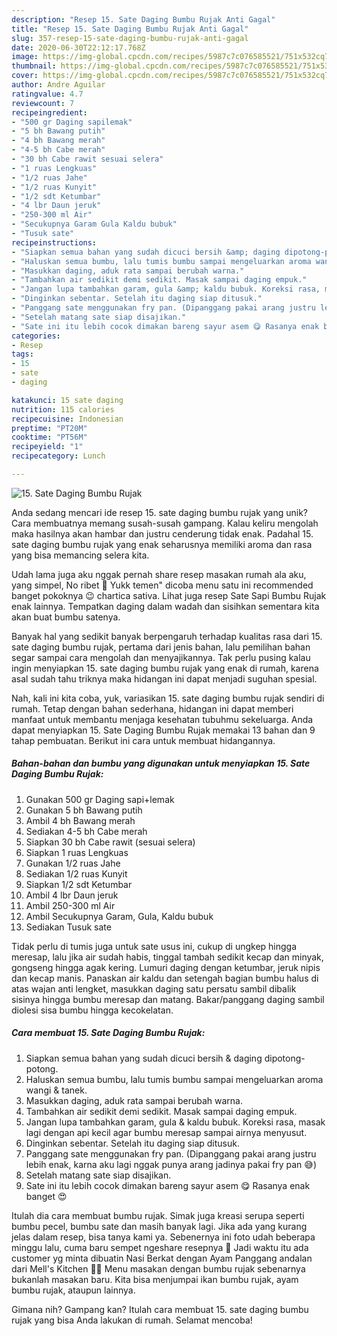 ```yaml
---
description: "Resep 15. Sate Daging Bumbu Rujak Anti Gagal"
title: "Resep 15. Sate Daging Bumbu Rujak Anti Gagal"
slug: 357-resep-15-sate-daging-bumbu-rujak-anti-gagal
date: 2020-06-30T22:12:17.768Z
image: https://img-global.cpcdn.com/recipes/5987c7c076585521/751x532cq70/15-sate-daging-bumbu-rujak-foto-resep-utama.jpg
thumbnail: https://img-global.cpcdn.com/recipes/5987c7c076585521/751x532cq70/15-sate-daging-bumbu-rujak-foto-resep-utama.jpg
cover: https://img-global.cpcdn.com/recipes/5987c7c076585521/751x532cq70/15-sate-daging-bumbu-rujak-foto-resep-utama.jpg
author: Andre Aguilar
ratingvalue: 4.7
reviewcount: 7
recipeingredient:
- "500 gr Daging sapilemak"
- "5 bh Bawang putih"
- "4 bh Bawang merah"
- "4-5 bh Cabe merah"
- "30 bh Cabe rawit sesuai selera"
- "1 ruas Lengkuas"
- "1/2 ruas Jahe"
- "1/2 ruas Kunyit"
- "1/2 sdt Ketumbar"
- "4 lbr Daun jeruk"
- "250-300 ml Air"
- "Secukupnya Garam Gula Kaldu bubuk"
- "Tusuk sate"
recipeinstructions:
- "Siapkan semua bahan yang sudah dicuci bersih &amp; daging dipotong-potong."
- "Haluskan semua bumbu, lalu tumis bumbu sampai mengeluarkan aroma wangi &amp; tanek."
- "Masukkan daging, aduk rata sampai berubah warna."
- "Tambahkan air sedikit demi sedikit. Masak sampai daging empuk."
- "Jangan lupa tambahkan garam, gula &amp; kaldu bubuk. Koreksi rasa, masak lagi dengan api kecil agar bumbu meresap sampai airnya menyusut."
- "Dinginkan sebentar. Setelah itu daging siap ditusuk."
- "Panggang sate menggunakan fry pan. (Dipanggang pakai arang justru lebih enak, karna aku lagi nggak punya arang jadinya pakai fry pan 😅)"
- "Setelah matang sate siap disajikan."
- "Sate ini itu lebih cocok dimakan bareng sayur asem 😋 Rasanya enak banget 😍"
categories:
- Resep
tags:
- 15
- sate
- daging

katakunci: 15 sate daging 
nutrition: 115 calories
recipecuisine: Indonesian
preptime: "PT20M"
cooktime: "PT56M"
recipeyield: "1"
recipecategory: Lunch

---
```



![15. Sate Daging Bumbu Rujak](https://img-global.cpcdn.com/recipes/5987c7c076585521/751x532cq70/15-sate-daging-bumbu-rujak-foto-resep-utama.jpg)

Anda sedang mencari ide resep 15. sate daging bumbu rujak yang unik? Cara membuatnya memang susah-susah gampang. Kalau keliru mengolah maka hasilnya akan hambar dan justru cenderung tidak enak. Padahal 15. sate daging bumbu rujak yang enak seharusnya memiliki aroma dan rasa yang bisa memancing selera kita.

Udah lama juga aku nggak pernah share resep masakan rumah ala aku, yang simpel, No ribet 💃 Yukk temen&#34; dicoba menu satu ini recommended banget pokoknya 😉 chartica sativa. Lihat juga resep Sate Sapi Bumbu Rujak enak lainnya. Tempatkan daging dalam wadah dan sisihkan sementara kita akan buat bumbu satenya.

Banyak hal yang sedikit banyak berpengaruh terhadap kualitas rasa dari 15. sate daging bumbu rujak, pertama dari jenis bahan, lalu pemilihan bahan segar sampai cara mengolah dan menyajikannya. Tak perlu pusing kalau ingin menyiapkan 15. sate daging bumbu rujak yang enak di rumah, karena asal sudah tahu triknya maka hidangan ini dapat menjadi suguhan spesial.


Nah, kali ini kita coba, yuk, variasikan 15. sate daging bumbu rujak sendiri di rumah. Tetap dengan bahan sederhana, hidangan ini dapat memberi manfaat untuk membantu menjaga kesehatan tubuhmu sekeluarga. Anda dapat menyiapkan 15. Sate Daging Bumbu Rujak memakai 13 bahan dan 9 tahap pembuatan. Berikut ini cara untuk membuat hidangannya.

<!--inarticleads1-->

##### Bahan-bahan dan bumbu yang digunakan untuk menyiapkan 15. Sate Daging Bumbu Rujak:

1. Gunakan 500 gr Daging sapi+lemak
1. Gunakan 5 bh Bawang putih
1. Ambil 4 bh Bawang merah
1. Sediakan 4-5 bh Cabe merah
1. Siapkan 30 bh Cabe rawit (sesuai selera)
1. Siapkan 1 ruas Lengkuas
1. Gunakan 1/2 ruas Jahe
1. Sediakan 1/2 ruas Kunyit
1. Siapkan 1/2 sdt Ketumbar
1. Ambil 4 lbr Daun jeruk
1. Ambil 250-300 ml Air
1. Ambil Secukupnya Garam, Gula, Kaldu bubuk
1. Sediakan Tusuk sate


Tidak perlu di tumis juga untuk sate usus ini, cukup di ungkep hingga meresap, lalu jika air sudah habis, tinggal tambah sedikit kecap dan minyak, gongseng hingga agak kering. Lumuri daging dengan ketumbar, jeruk nipis dan kecap manis. Panaskan air kaldu dan setengah bagian bumbu halus di atas wajan anti lengket, masukkan daging satu persatu sambil dibalik sisinya hingga bumbu meresap dan matang. Bakar/panggang daging sambil diolesi sisa bumbu hingga kecokelatan. 

<!--inarticleads2-->

##### Cara membuat 15. Sate Daging Bumbu Rujak:

1. Siapkan semua bahan yang sudah dicuci bersih &amp; daging dipotong-potong.
1. Haluskan semua bumbu, lalu tumis bumbu sampai mengeluarkan aroma wangi &amp; tanek.
1. Masukkan daging, aduk rata sampai berubah warna.
1. Tambahkan air sedikit demi sedikit. Masak sampai daging empuk.
1. Jangan lupa tambahkan garam, gula &amp; kaldu bubuk. Koreksi rasa, masak lagi dengan api kecil agar bumbu meresap sampai airnya menyusut.
1. Dinginkan sebentar. Setelah itu daging siap ditusuk.
1. Panggang sate menggunakan fry pan. (Dipanggang pakai arang justru lebih enak, karna aku lagi nggak punya arang jadinya pakai fry pan 😅)
1. Setelah matang sate siap disajikan.
1. Sate ini itu lebih cocok dimakan bareng sayur asem 😋 Rasanya enak banget 😍


Itulah dia cara membuat bumbu rujak. Simak juga kreasi serupa seperti bumbu pecel, bumbu sate dan masih banyak lagi. Jika ada yang kurang jelas dalam resep, bisa tanya kami ya. Sebenernya ini foto udah beberapa minggu lalu, cuma baru sempet ngeshare resepnya 🧐 Jadi waktu itu ada customer yg minta dibuatin Nasi Berkat dengan Ayam Panggang andalan dari Mell&#39;s Kitchen 🍗🍱 Menu masakan dengan bumbu rujak sebenarnya bukanlah masakan baru. Kita bisa menjumpai ikan bumbu rujak, ayam bumbu rujak, ataupun lainnya. 

Gimana nih? Gampang kan? Itulah cara membuat 15. sate daging bumbu rujak yang bisa Anda lakukan di rumah. Selamat mencoba!
